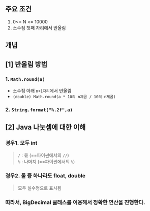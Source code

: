 ## 주요 조건
1. 0<= N <= 10000
2. 소수점 첫째 자리에서 반올림
## 개념
## [1] 반올림 방법
### 1. `Math.round(a)`
- 소수점 아래 `n+1자리`에서 반올림
- `(double) Math.round(a * 10의 n제곱 / 10의 n제곱)`

### 2. `String.format("%.2f",a)`

## [2] Java 나눗셈에 대한 이해
### 경우1. 모두 int 
> `/` : 몫 (==파이썬에서의 `//`)  
> `%` : 나머지 (==파이썬에서의 `%`)

### 경우2. 둘 중 하나라도 float, double
> 모두 실수형으로 표시됨

### 따라서, BigDecimal 클래스를 이용해서 정확한 연산을 진행한다.
